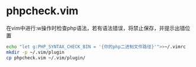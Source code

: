# phpcheck.vim
在vim中进行:w操作时检查php语法，若有语法错误，将禁止保存，并提示出错位置

```bash
echo "let g:PHP_SYNTAX_CHECK_BIN = '{你的php二进制文件路径}'">>~/.vimrc
mkdir -p ~/.vim/plugin
cp phpcheck.vim ~/.vim/plugin/
```

